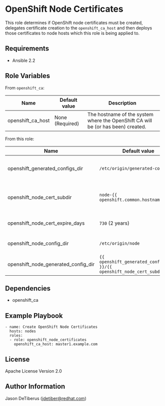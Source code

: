 OpenShift Node Certificates
===========================

This role determines if OpenShift node certificates must be created, delegates certificate creation to the `openshift_ca_host` and then deploys those certificates to node hosts which this role is being applied to.

Requirements
------------

* Ansible 2.2

Role Variables
--------------

From `openshift_ca`:

| Name                                | Default value                                                           | Description                                                                                                               |
|-------------------------------------|-------------------------------------------------------------------------|---------------------------------------------------------------------------------------------------------------------------|
| openshift_ca_host                   | None (Required)                                                         | The hostname of the system where the OpenShift CA will be (or has been) created.                                          |

From this role:

| Name                                | Default value                                                           | Description                                                                                                               |
|-------------------------------------|-------------------------------------------------------------------------|---------------------------------------------------------------------------------------------------------------------------|
| openshift_generated_configs_dir     | `/etc/origin/generated-configs`                  | Directory in which per-node generated config directories will be created on the `openshift_ca_host`.                      |
| openshift_node_cert_subdir          | `node-{{ openshift.common.hostname }}`                                  | Directory within `openshift_generated_configs_dir` where per-node certificates will be placed on the `openshift_ca_host`. |
| openshift_node_cert_expire_days     | `730` (2 years)                                                         | Validity of the certificates in days. Works only with OpenShift version 1.5 (3.5) and later.                              |
| openshift_node_config_dir           | `/etc/origin/node`                               | Node configuration directory in which certificates will be deployed on nodes.                                             |
| openshift_node_generated_config_dir | `{{ openshift_generated_configs_dir }}/{{ openshift_node_cert_subdir }` | Full path to the per-node generated config directory.                                                                     |

Dependencies
------------

* openshift_ca

Example Playbook
----------------

```
- name: Create OpenShift Node Certificates
  hosts: nodes
  roles:
  - role: openshift_node_certificates
    openshift_ca_host: master1.example.com
```

License
-------

Apache License Version 2.0

Author Information
------------------

Jason DeTiberus (jdetiber@redhat.com)
